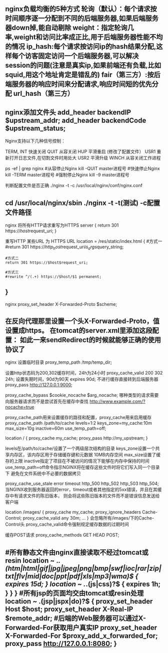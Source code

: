 nginx负载均衡的5种方式
轮询（默认）：每个请求按时间顺序逐一分配到不同的后端服务器,如果后端服务器down掉,能自动剔除
weight：指定轮询几率,weight和访问比率成正比,用于后端服务器性能不均的情况
ip_hash:每个请求按访问ip的hash结果分配,这样每个访客固定访问一个后端服务器,可以解决session的问题(注意是真实ip,如果前端还有负载,比如squid,用这个地址肯定是错乱的)
fair（第三方）:按后端服务器的响应时间来分配请求,响应时间短的优先分配
url_hash（第三方）
--------------------------------------------------------------------------------------
nginx添加文件头
add_header backendIP $upstream_addr;
add_header backendCode $upstream_status;
--------------------------------------------------------------------------------------
Nginx支持以下几种信号控制：

TERM, INT 快速关闭
QUIT 从容关闭
HUP 平滑重启  (修改了配置文件）
USR1 重新打开日志文件,在切割文件时用处大
USR2 平滑升级
WINCH 从容关闭工作进程

ps -ef | grep nginx
#从容停止Nginx
kill -QUIT master进程号
#快速停止Nginx
kill -TERM master进程号
#强制停止Nginx
kill -9 master进程号

判断配置文件是否正确
./nginx -t -c /usr/local/nginx/conf/nginx.conf

cd  /usr/local/nginx/sbin
./nginx -t -t(测试) -c配置文件路径
--------------------------------------------------------------------------------------
nginx
将所有HTTP请求重写为HTTPS
server {
    return 301 https://$host$request_uri;
}

重写HTTP 某些URL 为 HTTPS URL
location = /res/static/index.html {
    #方式一
    #return 301 https://$http_host$request_uri$is_args$query_string;

    #方式二
    return 301 https://$host$request_uri;

    #方式三
    #rewrite ^/(.+) https://$host/$1 permanent;
}
--------------------------------------------------------------------------------------
nginx
proxy_set_header X-Forwarded-Proto $scheme;

在反向代理那里设置一个头X-Forwarded-Proto，值设置成https。
在tomcat的server.xml里添加这段配置：
<Valve className="org.apache.catalina.valves.RemoteIpValve" protocolHeader="X-Forwarded-Proto" />
如此一来sendRedirect的时候就能够正确的使用协议了
--------------------------------------------------------------------------------------
nginx
设置临时目录
proxy_temp_path /tmp/temp_dir;

设置http状态码为200,302缓存时间，24h为24小时
proxy_cache_valid 200 302 24h;
设置失期时间，90d为90天
expires 90d;
不进行缓存直接转到后端服务器
proxy_pass http://127.0.0.1:9000;

proxy_cache_bypass $cookie_nocache $arg_nocache; 哪种类型的请求需要向服务器请求而不是尝试首先在缓存中查找
http://www.example.com/?nocache=true

proxy_cache_path用来设置缓存的路径和配置，proxy_cache用来启用缓存
proxy_cache_path /path/to/cache levels=1:2 keys_zone=my_cache:10m max_size=10g inactive=60m
                 use_temp_path=off;

location / {
      proxy_cache my_cache;
      proxy_pass http://my_upstream;
}

levels在/path/to/cache/设置了一个两级层次结构的目录
keys_zone设置一个共享内存区，该内存区用于存储缓存键和元数据 10MB内存空间
max_size设置了缓存的上限
inactive指定了项目在不被访问的情况下能够在内存中保持的时间
use_temp_path=off命令指示NGINX将在缓存这些文件时将它们写入同一个目录下 避免在文件系统中不必要的数据拷贝

proxy_cache_use_stale error timeout http_500 http_502 http_503 http_504;
当NGINX收到服务器返回的error，timeout或者其他指定的5xx错误，并且在其缓存中有请求文件的陈旧版本，
则会将这些陈旧版本的文件而不是错误信息发送给客户端

location /images/ {
    proxy_cache my_cache;
    proxy_ignore_headers Cache-Control;
    proxy_cache_valid any 30m;
    ...
}
会忽略所有/images/下的Cache-Control头
proxy_cache_valid命令强制规定缓存数据的过期时间

缓存POST请求
proxy_cache_methods GET HEAD POST;

#所有静态文件由nginx直接读取不经过tomcat或resin
location ~ .*.(htm|html|gif|jpg|jpeg|png|bmp|swf|ioc|rar|zip|txt|flv|mid|doc|ppt|pdf|xls|mp3|wma)$
{ expires 15d; }
location ~ .*.(js|css)?$
{ expires 1h; }
}
}
#所有jsp的页面均交由tomcat或resin处理
location ~ .(jsp|jspx|do)?$ {
proxy_set_header Host $host;
proxy_set_header X-Real-IP $remote_addr;
#后端的Web服务器可以通过X-Forwarded-For获取用户真实IP
proxy_set_header X-Forwarded-For $proxy_add_x_forwarded_for;
proxy_pass http://127.0.0.1:8080;
}
--------------------------------------------------------------------------------------
